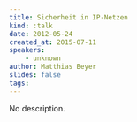 ```yaml
---
title: Sicherheit in IP-Netzen
kind: :talk
date: 2012-05-24
created_at: 2015-07-11
speakers:
    - unknown
author: Matthias Beyer
slides: false
tags:
---
```


No description.
